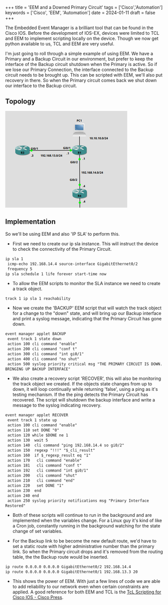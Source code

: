 +++
title = 'EEM and a Downed Primary Circuit'
tags = ['Cisco','Automation']
keywords = ['Cisco', 'EEM', 'Automation']
date  = 2024-01-11
draft = false
+++

The Embedded Event Manager is a brilliant tool that can be found in the Cisco IOS. Before the development of IOS-EX, devices were limited to TCL and EEM to implement scripting locally on the device. Though we now get python available to us, TCL and EEM are very useful.

I'm just going to roll through a simple example of using EEM. We have a Primary and a Backup Circuit in our environment, but prefer to keep the interface of the Backup circuit shutdown when the Primary is active. So if we lose our Primary Connection, the interface connected to the Backup circuit needs to be brought up. This can be scripted with EEM, we'll also put recovery in there. So when the Primary circuit comes back we shut down our interface to the Backup circuit.

## Topology ##

![Topology](topology.png)

## Implementation ##

So we'll be using EEM and also 'IP SLA' to perform this.

- First we need to create our ip sla instance. This will instruct the device to check the connectivity of the Primary Circuit.
```
ip sla 1
 icmp-echo 192.168.14.4 source-interface GigabitEthernet0/2
 frequency 5
ip sla schedule 1 life forever start-time now
```

- To allow the EEM scripts to monitor the SLA instance we need to create a track object.
```
track 1 ip sla 1 reachability
```

- Now we create the 'BACKUP' EEM script that will watch the track object for a change to the "down" state, and will bring up our Backup interface and print a syslog message, indicating that the Primary Circuit has gone down.
```
event manager applet BACKUP
 event track 1 state down
 action 100 cli command "enable"
 action 200 cli command "conf t"
 action 300 cli command "int gi0/1"
 action 400 cli command "no shut"
 action 500 syslog priority critical msg "THE PRIMARY CIRCUIT IS DOWN. BRINGING UP BACKUP INTERFACE"
```

- We also create a recovery script 'RECOVER', this will also be monitoring the track object we created. If the objects state changes from up to down, it will loop continually while returning 'false', using a ping as it's testing mechanism. If the the ping detects the Primary Circuit has recovered. The script will shutdown the backup interface and write a message to the syslog indicating recovery. 
```
event manager applet RECOVER
 event track 1 state up
 action 100 cli command "enable"
 action 110 set DONE "0"
 action 120 while $DONE ne 1
 action 130  wait 5
 action 140  cli command "ping 192.168.14.4 so gi0/2"
 action 150  regexp "!!!" "$_cli_result"
 action 160  if $_regexp_result eq "1"
 action 170   cli command "enable"
 action 181   cli command "conf t"
 action 192   cli command "int gi0/1"
 action 200   cli command "shut"
 action 210   cli command "end"
 action 220   set DONE "1"
 action 230  end
 action 240 end
 action 250 syslog priority notifications msg "Primary Interface Restored"
```

- Both of these scripts will continue to run in the background and are implemented when the variables change. For a Linux guy it's kind of like a Cron job, constantly running in the background watching for the state change of set variables.

- For the Backup link to be become the new default route, we'd have to set a static route with higher administrative number than the primary link. So when the Primary circuit drops and it's removed from the routing table, the the Backup route would be inserted.
```
ip route 0.0.0.0 0.0.0.0 GigabitEthernet0/2 192.168.14.4
ip route 0.0.0.0 0.0.0.0 GigabitEthernet0/1 192.168.13.3 20
```

- This shows the power of EEM. With just a few lines of code we are able to add reliability to our network even when certain constraints are applied. A good reference for both EEM and TCL is the [TcL Scripting for Cisco IOS - Cisco Press](https://www.ciscopress.com/store/tcl-scripting-for-cisco-ios-9780133433739). 
